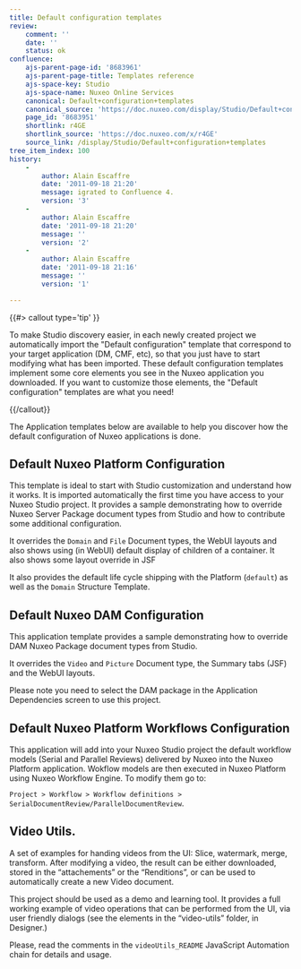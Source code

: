```yaml
---
title: Default configuration templates
review:
    comment: ''
    date: ''
    status: ok
confluence:
    ajs-parent-page-id: '8683961'
    ajs-parent-page-title: Templates reference
    ajs-space-key: Studio
    ajs-space-name: Nuxeo Online Services
    canonical: Default+configuration+templates
    canonical_source: 'https://doc.nuxeo.com/display/Studio/Default+configuration+templates'
    page_id: '8683951'
    shortlink: r4GE
    shortlink_source: 'https://doc.nuxeo.com/x/r4GE'
    source_link: /display/Studio/Default+configuration+templates
tree_item_index: 100
history:
    -
        author: Alain Escaffre
        date: '2011-09-18 21:20'
        message: igrated to Confluence 4.
        version: '3'
    -
        author: Alain Escaffre
        date: '2011-09-18 21:20'
        message: ''
        version: '2'
    -
        author: Alain Escaffre
        date: '2011-09-18 21:16'
        message: ''
        version: '1'

---
```

{{#> callout type='tip' }}

To make Studio discovery easier, in each newly created project we automatically import the "Default configuration" template that correspond to your target application (DM, CMF, etc), so that you just have to start modifying what has been imported. These default configuration templates implement some core elements you see in the Nuxeo application you downloaded.
If you want to customize those elements, the "Default configuration" templates are what you need!

{{/callout}}

The Application templates below are available to help you discover how the default configuration of Nuxeo applications is done.

## Default Nuxeo Platform Configuration

This template is ideal to start with Studio customization and understand how it works. It is imported automatically the first time you have access to your Nuxeo Studio project. It provides a sample demonstrating how to override Nuxeo Server Package document types from Studio and how to contribute some additional configuration.

It overrides the `Domain` and `File` Document types, the WebUI layouts and also shows using (in WebUI) default display of children of a container. It also shows some layout override in JSF

It also provides the default life cycle shipping with the Platform (`default`) as well as the `Domain` Structure Template.


## Default Nuxeo DAM Configuration

This application template provides a sample demonstrating how to override DAM Nuxeo Package document types from Studio.

It overrides the `Video` and `Picture` Document type, the Summary tabs (JSF) and the WebUI layouts.

Please note you need to select the DAM package in the Application Dependencies screen to use this project.


## Default Nuxeo Platform Workflows Configuration

This application will add into your Nuxeo Studio project the default workflow models (Serial and Parallel Reviews) delivered by Nuxeo into the Nuxeo Platform application. Wokflow models are then executed in Nuxeo Platform using Nuxeo Workflow Engine. To modify them go to:

`Project > Workflow > Workflow definitions > SerialDocumentReview/ParallelDocumentReview`.


## Video Utils.

A set of examples for handing videos from the UI: Slice, watermark, merge, transform. After modifying a video, the result can be either downloaded, stored in the “attachements” or the “Renditions”, or can be used to automatically create a new Video document.

This project should be used as a demo and learning tool. It provides a full working example of video operations that can be performed from the UI, via user friendly dialogs (see the elements in the “video-utils” folder, in Designer.)

Please, read the comments in the `videoUtils_README` JavaScript Automation chain for details and usage.

